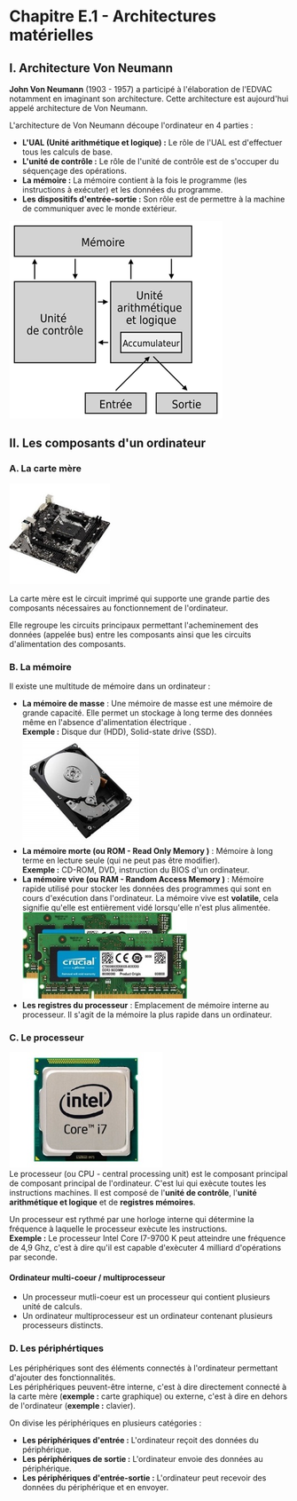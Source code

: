 # Chapitre E.1 - Architectures matérielles
## I. Architecture Von Neumann
**John Von Neumann** (1903 - 1957) a participé à l'élaboration de l'EDVAC notamment en imaginant son architecture. Cette architecture est aujourd'hui appelé <span class="caché"> architecture de Von Neumann</span>.

L'architecture de Von Neumann découpe l'ordinateur en 4 parties :
- **L'UAL (Unité arithmétique et logique) :** <span class="caché"> Le rôle de l'UAL est d'effectuer tous les calculs de base.</span>
- **L'unité de contrôle :** <span class="caché">Le rôle de l'unité de contrôle est de s'occuper du séquençage des opérations.</span>
- **La mémoire :** <span class="caché">La mémoire contient à la fois le programme (les instructions à exécuter) et les données du programme.</span>
- **Les dispositifs d'entrée-sortie :** <span class="caché">Son rôle est de permettre à la machine de communiquer avec le monde extérieur.</span>

![AchitectureVonNeumann](./media/architecture_VonNeumann.png)

## II. Les composants d'un ordinateur
### A. La carte mère
![carte_mere](./media/carte_mere.jpg)

La carte mère est <span class="caché">le circuit imprimé qui supporte une grande partie des composants nécessaires au fonctionnement de l'ordinateur.</span>

Elle regroupe les circuits principaux permettant l'acheminement des données (appelée bus) entre les composants ainsi que les circuits d'alimentation des composants.

### B. La mémoire
Il existe une multitude de mémoire dans un ordinateur :
- **La mémoire de masse** : <span class="caché">Une mémoire de masse est une mémoire de grande capacité. Elle permet un stockage à long terme des données même en l'absence d'alimentation électrique </span>.   
**Exemple :** <span class="caché">Disque dur (HDD), Solid-state drive (SSD)</span>.  
![carte_mere](./media/hdd.jpg) 
- **La mémoire morte (ou <span class="caché">ROM - Read Only Memory </span>)** : <span class="caché">Mémoire à long terme en lecture seule (qui ne peut pas être modifier)</span>.  
**Exemple :** <span class="caché">CD-ROM, DVD, instruction du BIOS d'un ordinateur.</span>
- **La mémoire vive (ou <span class="caché">RAM - Random Access Memory </span>)** : <span class="caché">Mémoire rapide utilisé pour stocker les données des programmes qui sont en cours d'exécution dans l'ordinateur. La mémoire vive est **volatile**, cela signifie qu'elle est entièrement vidé lorsqu'elle n'est plus alimentée.</span>  
![carte_mere](./media/RAM.jpg)
- **Les registres du processeur** : <span class="caché">Emplacement de mémoire interne au processeur. Il s'agit de la mémoire la plus rapide dans un ordinateur.</span>

### C. Le processeur
![CPU](./media/CPU.jpg)  
Le processeur (ou CPU - central processing unit) est le composant principal de composant principal de l'ordinateur. C'est lui qui exècute toutes les instructions machines. Il est composé de l'**unité de contrôle**, l'**unité arithmétique et logique** et de **registres mémoires**.

Un processeur est rythmé par une horloge interne qui détermine la fréquence à laquelle le processeur exècute les instructions.  
**Exemple :** Le processeur Intel Core I7-9700 K peut atteindre une fréquence de 4,9 Ghz, c'est à dire <span class="caché">qu'il est capable d'exècuter 4 milliard d'opérations par seconde.</span>

#### Ordinateur multi-coeur / multiprocesseur
- Un processeur mutli-coeur est un processeur qui contient plusieurs unité de calculs.
- Un ordinateur multiprocesseur est un ordinateur contenant plusieurs processeurs distincts.

### D. Les périphértiques
Les périphériques sont des éléments connectés à l'ordinateur permettant d'ajouter des fonctionnalités.  
Les périphériques peuvent-être interne, c'est à dire directement connecté à la carte mère (**exemple :** carte graphique) ou externe, c'est à dire en dehors de l'ordinateur (**exemple :** clavier).

On divise les périphériques en plusieurs catégories :
- **Les périphériques d'entrée :** <span class="caché">L'ordinateur reçoit des données du périphérique.</span>
- **Les périphériques de sortie :** <span class="caché">L'ordinateur envoie des données au périphérique.</span>
- **Les périphériques d'entrée-sortie :** <span class="caché">L'ordinateur peut recevoir des données du périphérique et en envoyer.</span>